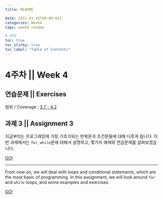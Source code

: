```yaml
---
title: README

date: 2021-03-26T00:00:02Z
categories: Week4
tags: week4 readme

# 목차
toc: true  
toc_sticky: true
toc_label: "Table of Contents" 
---
```


# 4주차 || Week 4

## 연습문제 || Exercises

범위 / Coverage : [3.7 - 4.2]({{site.baseurl}}/week4/ex4)

## 과제 3 || Assignment 3

지금부터는 프로그래밍에 가장 기초가되는 반복문과 조건문들에 대해 다루게 됩니다. 이번 과제에서는 `for`, `while`문에 대해서 설명하고, 몇가지 예제와 연습문제를 살펴보겠습니다.

[GO!]({{site.baseurl}}/week4/assign3)

---

From now on, we will deal with loops and conditional statements, which are the most basic of programming. In this assignment, we will look around `for` and `while` loops, and some examples and exercises.

[GO!]({{site.baseurl}}/week4/assign3/#assignment-3)